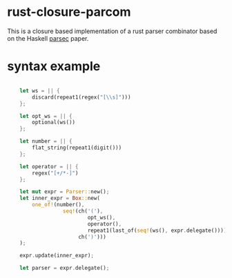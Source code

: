 # rust-closure-parcom

This is a closure based implementation of a rust parser combinator based on the Haskell [parsec](https://hackage.haskell.org/package/parsec) paper.

# syntax example

```rust

    let ws = || {
        discard(repeat1(regex("[\\s]")))
    };

    let opt_ws = || {
        optional(ws())
    };

    let number = || {
        flat_string(repeat1(digit()))
    };

    let operator = || {
        regex("[+/*-]")
    };

    let mut expr = Parser::new();
    let inner_expr = Box::new(
        one_of!(number(),
                  seq!(ch('('),
                          opt_ws(),
                          operator(),
                          repeat1(last_of(seq!(ws(), expr.delegate()))),
                       ch(')')))
    );

    expr.update(inner_expr);

    let parser = expr.delegate();
```

